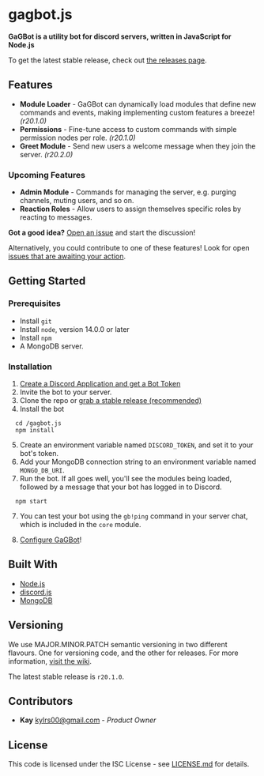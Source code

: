 <!--
  @author  Kay <kylrs00@gmail.com>
  @version v1.2.2
-->

# gagbot.js
**GaGBot is a utility bot for discord servers, written in JavaScript for Node.js**

To get the latest stable release, check out [the releases page](https://github.com/kylrs/gagbot.js/releases).

## Features
 - **Module Loader** - GaGBot can dynamically load modules that define new commands and events, making implementing custom features a breeze! _(r20.1.0)_
 - **Permissions** - Fine-tune access to custom commands with simple permission nodes per role. _(r20.1.0)_
 - **Greet Module** - Send new users a welcome message when they join the server. _(r20.2.0)_
### Upcoming Features
 - **Admin Module** - Commands for managing the server, e.g. purging channels, muting users, and so on.
 - **Reaction Roles** - Allow users to assign themselves specific roles by reacting to messages.
 
 **Got a good idea?** [Open an issue](https://github.com/kylrs/gagbot.js/issues) and start the discussion! 
 
 Alternatively, you could contribute to one of these features! Look for open [issues that are awaiting your action](https://github.com/kylrs/gagbot.js/issues?q=is%3Aopen+is%3Aissue+label%3As%3Awaiting).

## Getting Started
### Prerequisites
 - Install `git`
 - Install `node`, version 14.0.0 or later
 - Install `npm`
 - A MongoDB server.
 
### Installation
  1. [Create a Discord Application and get a Bot Token](https://discord.com/developers/docs/intro#bots-and-apps)
  2. Invite the bot to your server.
  3. Clone the repo or [grab a stable release (recommended)](https://github.com/kylrs/gagbot.js/releases)
  4. Install the bot
  
```
  cd /gagbot.js
  npm install
```
    
  5. Create an environment variable named `DISCORD_TOKEN`, and set it to your bot's token.
  6. Add your MongoDB connection string to an environment variable named `MONGO_DB_URI`.
  6. Run the bot. If all goes well, you'll see the modules being loaded, followed by a message that your bot has logged in to Discord.
  
```
  npm start
```

  7. You can test your bot using the `gb!ping` command in your server chat, which is included in the `core` module.
  
  8. [Configure GaGBot](https://github.com/kylrs/gagbot.js/wiki/Configuration)!

## Built With

  - [Node.js](https://nodejs.org)
  - [discord.js](https://discord.js.org)
  - [MongoDB](https://www.mongodb.com)
  
## Versioning

We use MAJOR.MINOR.PATCH semantic versioning in two different flavours. One for versioning code, and the other for releases. For more information, [visit the wiki](https://github.com/kylrs/gagbot.js/wiki/Versioning).

The latest stable release is `r20.1.0`.

## Contributors

 - **Kay** <kylrs00@gmail.com> - _Product Owner_

## License

This code is licensed under the ISC License - see [LICENSE.md](./LICENSE.md) for details. 
